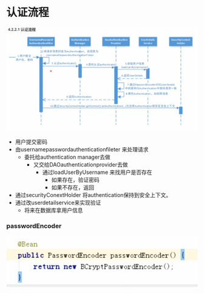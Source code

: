 # 认证流程

![](../.gitbook/assets/image%20%28283%29.png)

* 用户提交密码
* 由usernamepasswordauthenticationfileter 来处理请求
  * 委托给authentication manager去做
    * 又交给DAOauthenticationprovider去做
      * 通过loadUserByUsername 来找用户是否存在
        * 如果存在，验证密码
        * 如果不存在，返回
* 通过securityConextHolder 将authentication保持到安全上下文。
* 通过改userdetailservice来实现验证
  * 将来在数据库拿用户信息



### passwordEncoder

![](../.gitbook/assets/image%20%28285%29.png)



